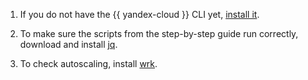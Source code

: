 1. If you do not have the {{ yandex-cloud }} CLI yet, [install it](../../cli/quickstart.md#install).

1. To make sure the scripts from the step-by-step guide run correctly, download and install [jq](https://stedolan.github.io/jq/download/).

1. To check autoscaling, install [wrk](https://github.com/wg/wrk).